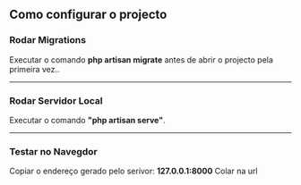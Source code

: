 ## Como configurar o projecto

### Rodar Migrations

Executar o comando <b>php artisan migrate</b> antes de abrir o projecto pela primeira vez..

<hr>


### Rodar Servidor Local

Executar o comando <b>"php artisan serve"</b>.

<hr>


### Testar no Navegdor

Copiar o endereço gerado pelo serivor: <b>127.0.0.1:8000</b>
Colar na url 